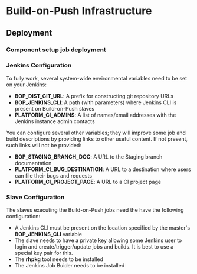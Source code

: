 # Build-on-Push Infrastructure

## Deployment

### Component setup job deployment

### Jenkins Configuration

To fully work, several system-wide environmental variables need to be set on your Jenkins:

 * **BOP_DIST_GIT_URL**: A prefix for constructing git repository URLs
 * **BOP_JENKINS_CLI**: A path (with parameters) where Jenkins CLI is present on Build-on-Push slaves
 * **PLATFORM_CI_ADMINS**: A list of names/email addresses with the Jenkins instance admin contacts

You can configure several other variables; they will improve some job and build descriptions by providing links
to other useful content. If not present, such links will not be provided:

 * **BOP_STAGING_BRANCH_DOC**: A URL to the Staging branch documentation
 * **PLATFORM_CI_BUG_DESTINATION**: A URL to a destination where users can file their bugs and requests
 * **PLATFORM_CI_PROJECT_PAGE**: A URL to a CI project page


### Slave Configuration

The slaves executing the Build-on-Push jobs need the have the following configuration:

 * A Jenkins CLI must be present on the location specified by the master's **BOP_JENKINS_CLI** variable
 * The slave needs to have a private key allowing some Jenkins user to login and create/trigger/update jobs and builds. It is best to use a special key pair for this.
 * The **rhpkg** tool needs to be installed
 * The Jenkins Job Buider needs to be installed